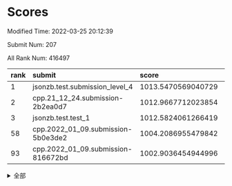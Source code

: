 # Scores

Modified Time: 2022-03-25 20:12:39

Submit Num: 207

All Rank Num: 416497

| rank |               submit               |       score        |       sigma        | pk_num |
| :--- | :--------------------------------- | :----------------- | :----------------- | :----- |
| 1    | jsonzb.test.submission_level_4     | 1013.5470569040729 | 0.7898054617469928 | 8045   |
| 2    | cpp.21_12_24.submission-2b2ea0d7   | 1012.9667712023854 | 0.8176738533230594 | 8050   |
| 3    | jsonzb.test.test_1                 | 1012.5824061266419 | 0.7977388542244117 | 8049   |
| 58   | cpp.2022_01_09.submission-5b0e3de2 | 1004.2086955479842 | 0.7033346231197637 | 8051   |
| 93   | cpp.2022_01_09.submission-816672bd | 1002.9036454944996 | 0.7142935023010195 | 8052   |


<details>
<summary>全部</summary>

| rank |                 submit                 |       score        |       sigma        | pk_num |
| :--- | :------------------------------------- | :----------------- | :----------------- | :----- |
| 1    | jsonzb.test.submission_level_4         | 1013.5470569040729 | 0.7898054617469928 | 8045   |
| 2    | cpp.21_12_24.submission-2b2ea0d7       | 1012.9667712023854 | 0.8176738533230594 | 8050   |
| 3    | jsonzb.test.test_1                     | 1012.5824061266419 | 0.7977388542244117 | 8049   |
| 4    | gobigger.level_3.submission_level_3_3  | 1011.371998136396  | 0.7835324124812074 | 8047   |
| 5    | gobigger.level_3.submission_level_3_22 | 1011.3276313555148 | 0.7844554905712795 | 8048   |
| 6    | gobigger.level_3.submission_level_3_1  | 1011.2671797663486 | 0.7821923248350251 | 8047   |
| 7    | gobigger.level_3.submission_level_3_44 | 1011.1693662775209 | 0.7541434611545389 | 8046   |
| 8    | gobigger.level_3.submission_level_3_30 | 1011.1286300426281 | 0.7925200399382689 | 8048   |
| 9    | gobigger.level_3.submission_level_3_28 | 1011.0995530324477 | 0.8076452882494681 | 8053   |
| 10   | gobigger.level_3.submission_level_3_27 | 1010.9351723862334 | 0.7520008638521906 | 8049   |
| 11   | gobigger.level_3.submission_level_3_35 | 1010.8865232214307 | 0.7706385757154892 | 8048   |
| 12   | gobigger.level_3.submission_level_3_25 | 1010.7563594225485 | 0.777525156035686  | 8049   |
| 13   | gobigger.level_3.submission_level_3_42 | 1010.7223784641195 | 0.7641003680230588 | 8050   |
| 14   | gobigger.level_3.submission_level_3_11 | 1010.6414290388797 | 0.7590449764718246 | 8048   |
| 15   | gobigger.level_3.submission_level_3_40 | 1010.6265815117636 | 0.75544991090657   | 8048   |
| 16   | gobigger.level_3.submission_level_3_26 | 1010.5882677365333 | 0.7769231223757609 | 8045   |
| 17   | gobigger.level_3.submission_level_3_14 | 1010.4883052747359 | 0.7487139749618661 | 8047   |
| 18   | gobigger.level_3.submission_level_3_41 | 1010.395220797439  | 0.7798604062669303 | 8047   |
| 19   | gobigger.level_3.submission_level_3_32 | 1010.336501653298  | 0.7957356548791096 | 8051   |
| 20   | gobigger.level_3.submission_level_3_13 | 1010.2873809918395 | 0.756727616061388  | 8047   |
| 21   | gobigger.level_3.submission_level_3_37 | 1010.2165913880327 | 0.7627008393133176 | 8050   |
| 22   | gobigger.level_3.submission_level_3_23 | 1010.1997788753462 | 0.7687238575496357 | 8047   |
| 23   | gobigger.level_3.submission_level_3_49 | 1010.1825212090371 | 0.763826485324042  | 8049   |
| 24   | gobigger.level_3.submission_level_3_6  | 1010.1771477835778 | 0.7728158300452724 | 8043   |
| 25   | gobigger.level_3.submission_level_3_2  | 1010.1618736614553 | 0.7470726818490332 | 8049   |
| 26   | gobigger.level_3.submission_level_3_24 | 1010.0945404498883 | 0.7361459571333803 | 8050   |
| 27   | gobigger.level_3.submission_level_3_9  | 1010.062035525667  | 0.7467600445432204 | 8050   |
| 28   | gobigger.level_3.submission_level_3_43 | 1010.0400555256814 | 0.7853384237585667 | 8044   |
| 29   | gobigger.level_3.submission_level_3_8  | 1010.0229918074205 | 0.751743315842353  | 8050   |
| 30   | gobigger.level_3.submission_level_3_16 | 1010.0027313428943 | 0.762112364675893  | 8049   |
| 31   | gobigger.level_3.submission_level_3_45 | 1009.9602467202899 | 0.7580906126688144 | 8047   |
| 32   | gobigger.level_3.submission_level_3_33 | 1009.9578775814849 | 0.775829785186701  | 8047   |
| 33   | gobigger.level_3.submission_level_3_19 | 1009.9420329956903 | 0.7606827967621633 | 8053   |
| 34   | gobigger.level_3.submission_level_3_10 | 1009.8771839070024 | 0.7442914465327811 | 8051   |
| 35   | gobigger.level_3.submission_level_3_15 | 1009.7747835524262 | 0.7517633784763327 | 8049   |
| 36   | gobigger.level_3.submission_level_3_17 | 1009.7595777793572 | 0.758582707619836  | 8042   |
| 37   | gobigger.level_3.submission_level_3_29 | 1009.6813352238948 | 0.7678275014259621 | 8047   |
| 38   | gobigger.level_3.submission_level_3_21 | 1009.5510531391524 | 0.771154508889348  | 8046   |
| 39   | gobigger.level_3.submission_level_3_7  | 1009.5125073167326 | 0.7647948146247644 | 8046   |
| 40   | gobigger.level_3.submission_level_3_34 | 1009.5030868899456 | 0.7393744857142556 | 8052   |
| 41   | gobigger.level_3.submission_level_3_47 | 1009.414661392041  | 0.7652012620554327 | 8046   |
| 42   | gobigger.level_3.submission_level_3_46 | 1009.3995418931634 | 0.7751081226480625 | 8052   |
| 43   | gobigger.level_3.submission_level_3_5  | 1009.2203144051844 | 0.7381544642061953 | 8052   |
| 44   | gobigger.level_3.submission_level_3_48 | 1009.2023392510439 | 0.7440504310843324 | 8052   |
| 45   | gobigger.level_3.submission_level_3_4  | 1009.117225460916  | 0.7377349613659544 | 8048   |
| 46   | gobigger.level_3.submission_level_3_39 | 1009.0601898830889 | 0.746619140172091  | 8049   |
| 47   | gobigger.level_3.submission_level_3_12 | 1009.0336306429291 | 0.7689493130342775 | 8047   |
| 48   | gobigger.level_3.submission_level_3_31 | 1008.9179442135161 | 0.7419803589228097 | 8047   |
| 49   | gobigger.level_3.submission_level_3_0  | 1008.8799995492984 | 0.7604193276080664 | 8049   |
| 50   | gobigger.level_3.submission_level_3_20 | 1008.7697157216513 | 0.7463939758959408 | 8051   |
| 51   | gobigger.level_3.submission_level_3_18 | 1008.4123504811045 | 0.7612361038082519 | 8052   |
| 52   | gobigger.level_3.submission_level_3_38 | 1008.3338514893754 | 0.7346428084989242 | 8052   |
| 53   | gobigger.level_3.submission_level_3_36 | 1007.9679551923532 | 0.7344027813362732 | 8042   |
| 54   | gobigger.level_1.submission_level_1_34 | 1004.67523719786   | 0.7219792823971146 | 8051   |
| 55   | gobigger.level_1.submission_level_1_22 | 1004.622444780217  | 0.7106781281051879 | 8049   |
| 56   | gobigger.level_1.submission_level_1_36 | 1004.3400666997663 | 0.7145602637570324 | 8052   |
| 57   | gobigger.level_1.submission_level_1_6  | 1004.2209280708033 | 0.7124884554079826 | 8040   |
| 58   | cpp.2022_01_09.submission-5b0e3de2     | 1004.2086955479842 | 0.7033346231197637 | 8051   |
| 59   | gobigger.level_1.submission_level_1_3  | 1004.2065872204689 | 0.715867275733588  | 8049   |
| 60   | gobigger.level_1.submission_level_1_11 | 1004.1944304445557 | 0.7369305987851924 | 8045   |
| 61   | gobigger.level_1.submission_level_1_28 | 1004.163273914776  | 0.7159291784592314 | 8045   |
| 62   | gobigger.level_1.submission_level_1_33 | 1004.0516407922387 | 0.7115523174301971 | 8048   |
| 63   | gobigger.level_1.submission_level_1_15 | 1004.0364928749718 | 0.7248317927667937 | 8051   |
| 64   | gobigger.level_1.submission_level_1_24 | 1003.8440897142041 | 0.7154910412044527 | 8051   |
| 65   | gobigger.level_1.submission_level_1_19 | 1003.7739337100056 | 0.7079282854753752 | 8049   |
| 66   | gobigger.level_1.submission_level_1_16 | 1003.7650992461644 | 0.7092529032170724 | 8049   |
| 67   | gobigger.level_1.submission_level_1_48 | 1003.7418169062254 | 0.7257563585287634 | 8045   |
| 68   | gobigger.level_1.submission_level_1_13 | 1003.7342876598805 | 0.7061947718958042 | 8051   |
| 69   | gobigger.level_1.submission_level_1_49 | 1003.6980508861304 | 0.7304653801372842 | 8046   |
| 70   | gobigger.level_1.submission_level_1_30 | 1003.6907570877951 | 0.7330734959457005 | 8048   |
| 71   | gobigger.level_1.submission_level_1_27 | 1003.6636396644585 | 0.7158554284835325 | 8047   |
| 72   | gobigger.level_1.submission_level_1_46 | 1003.6484555520765 | 0.7188780209164377 | 8049   |
| 73   | gobigger.level_1.submission_level_1_47 | 1003.6225421815317 | 0.7153209596859447 | 8050   |
| 74   | gobigger.level_1.submission_level_1_4  | 1003.6164586207246 | 0.7141322138501116 | 8051   |
| 75   | gobigger.level_1.submission_level_1_20 | 1003.6164062499232 | 0.7281165268681616 | 8051   |
| 76   | gobigger.level_1.submission_level_1_12 | 1003.5903166303875 | 0.7234538526878262 | 8054   |
| 77   | gobigger.level_1.submission_level_1_26 | 1003.574280206365  | 0.7167259945594662 | 8049   |
| 78   | gobigger.level_1.submission_level_1_42 | 1003.5202739892723 | 0.7349127534864676 | 8051   |
| 79   | gobigger.level_1.submission_level_1_41 | 1003.517597523782  | 0.7155756493701142 | 8043   |
| 80   | gobigger.level_1.submission_level_1_17 | 1003.4975052668058 | 0.706628474631261  | 8044   |
| 81   | gobigger.level_1.submission_level_1_2  | 1003.4761451783341 | 0.7174668718917296 | 8045   |
| 82   | gobigger.level_1.submission_level_1_35 | 1003.3766559076956 | 0.7203230036262503 | 8049   |
| 83   | gobigger.level_1.submission_level_1_45 | 1003.3527291512034 | 0.7186307464674982 | 8055   |
| 84   | gobigger.level_1.submission_level_1_21 | 1003.3441096076731 | 0.7124014311460165 | 8047   |
| 85   | gobigger.level_1.submission_level_1_29 | 1003.3437171240835 | 0.7104232027315145 | 8048   |
| 86   | gobigger.level_1.submission_level_1_38 | 1003.3211079308604 | 0.7035416159211195 | 8041   |
| 87   | gobigger.level_1.submission_level_1_23 | 1003.2547581956773 | 0.7103184936656772 | 8051   |
| 88   | gobigger.level_1.submission_level_1_40 | 1003.2388305457353 | 0.7165341988479446 | 8047   |
| 89   | gobigger.level_1.submission_level_1_5  | 1003.2282470704546 | 0.7104229994701637 | 8049   |
| 90   | gobigger.level_1.submission_level_1_10 | 1003.1664804307536 | 0.7171184475728973 | 8047   |
| 91   | gobigger.level_1.submission_level_1_18 | 1003.0659236368668 | 0.7080380507490885 | 8046   |
| 92   | gobigger.level_1.submission_level_1_0  | 1002.9912104829857 | 0.7111822972429069 | 8054   |
| 93   | cpp.2022_01_09.submission-816672bd     | 1002.9036454944996 | 0.7142935023010195 | 8052   |
| 94   | gobigger.level_1.submission_level_1_43 | 1002.7503942203801 | 0.7119384442971214 | 8051   |
| 95   | gobigger.level_1.submission_level_1_31 | 1002.7407188089894 | 0.7149145081459015 | 8043   |
| 96   | gobigger.level_1.submission_level_1_32 | 1002.738798224398  | 0.7081866489250137 | 8048   |
| 97   | gobigger.level_1.submission_level_1_37 | 1002.7316810955908 | 0.7159064836867737 | 8043   |
| 98   | gobigger.level_1.submission_level_1_14 | 1002.5718863524326 | 0.7142235162843682 | 8052   |
| 99   | gobigger.level_1.submission_level_1_7  | 1002.4831880192078 | 0.7094170369462608 | 8048   |
| 100  | gobigger.level_1.submission_level_1_1  | 1002.4692976555376 | 0.7242965241509494 | 8050   |
| 101  | gobigger.level_1.submission_level_1_25 | 1002.3643787054443 | 0.7117658239381083 | 8045   |
| 102  | gobigger.level_1.submission_level_1_9  | 1002.2992562636372 | 0.7058839589156541 | 8047   |
| 103  | gobigger.level_1.submission_level_1_44 | 1002.2370371661646 | 0.7166862489482755 | 8046   |
| 104  | gobigger.level_1.submission_level_1_39 | 1002.1486453072021 | 0.7162112785512964 | 8052   |
| 105  | gobigger.level_1.submission_level_1_8  | 1002.119139942197  | 0.7017514065440408 | 8050   |
| 106  | gobigger.random.submission_random_18   | 997.530317496311   | 0.7139364966072751 | 8052   |
| 107  | gobigger.random.submission_random_2    | 997.2447911109257  | 0.6963415592802258 | 8049   |
| 108  | gobigger.random.submission_random_27   | 997.2357477613283  | 0.7054281105571195 | 8052   |
| 109  | gobigger.random.submission_random_24   | 997.0083265954769  | 0.7156301150135018 | 8049   |
| 110  | gobigger.random.submission_random_3    | 996.8862848910173  | 0.7057009531514209 | 8051   |
| 111  | gobigger.random.submission_random_14   | 996.854053239372   | 0.7067725956337783 | 8049   |
| 112  | gobigger.random.submission_random_46   | 996.7790076614433  | 0.7093114822162307 | 8041   |
| 113  | gobigger.random.submission_random_9    | 996.725574791401   | 0.7086360110508451 | 8046   |
| 114  | gobigger.random.submission_random_12   | 996.6811746362914  | 0.7170464682787281 | 8045   |
| 115  | gobigger.random.submission_random_47   | 996.6608972453541  | 0.7038038298455068 | 8046   |
| 116  | gobigger.random.submission_random_41   | 996.6524724286166  | 0.7096877100907839 | 8050   |
| 117  | gobigger.random.submission_random_28   | 996.5481546352117  | 0.7174052682382798 | 8042   |
| 118  | gobigger.random.submission_random_22   | 996.4989273573146  | 0.6986339510442503 | 8042   |
| 119  | gobigger.random.submission_random_35   | 996.3818455538059  | 0.7030833585418725 | 8045   |
| 120  | gobigger.random.submission_random_17   | 996.381236249319   | 0.7225592199946637 | 8050   |
| 121  | gobigger.random.submission_random_20   | 996.3712173852886  | 0.7083440816117123 | 8049   |
| 122  | gobigger.random.submission_random_29   | 996.3196021748719  | 0.7095297114158337 | 8052   |
| 123  | gobigger.random.submission_random_4    | 996.1492112387931  | 0.7227285608402002 | 8048   |
| 124  | gobigger.random.submission_random_42   | 996.1475017222058  | 0.7088297516118615 | 8049   |
| 125  | gobigger.random.submission_random_11   | 996.1328197464231  | 0.7253000853397952 | 8048   |
| 126  | gobigger.random.submission_random_5    | 996.1183381391644  | 0.7104053712744263 | 8051   |
| 127  | gobigger.random.submission_random_31   | 996.1031560535698  | 0.6981868253582734 | 8045   |
| 128  | gobigger.random.submission_random_15   | 996.0983263353123  | 0.7045187031975202 | 8050   |
| 129  | gobigger.random.submission_random_1    | 996.0798190907532  | 0.7097329809105947 | 8053   |
| 130  | gobigger.random.submission_random_39   | 996.036343197557   | 0.7072091193594142 | 8046   |
| 131  | gobigger.random.submission_random_45   | 996.0060701764684  | 0.7026622541721868 | 8048   |
| 132  | gobigger.random.submission_random_48   | 995.9860808279301  | 0.7081172435497604 | 8050   |
| 133  | gobigger.random.submission_random_30   | 995.9819594774993  | 0.7287456696914798 | 8040   |
| 134  | gobigger.random.submission_random_26   | 995.8088431968237  | 0.7102278699968959 | 8049   |
| 135  | gobigger.random.submission_random_25   | 995.8046466547743  | 0.7165487556963034 | 8051   |
| 136  | gobigger.random.submission_random_7    | 995.7592894797717  | 0.7134733676786549 | 8050   |
| 137  | gobigger.random.submission_random_33   | 995.7236690579418  | 0.7124923439894095 | 8044   |
| 138  | gobigger.random.submission_random_43   | 995.6933047919888  | 0.7188163506069015 | 8044   |
| 139  | gobigger.random.submission_random_8    | 995.6790902705259  | 0.7085174509841745 | 8047   |
| 140  | gobigger.random.submission_random_10   | 995.6467624040446  | 0.7231938901761743 | 8046   |
| 141  | gobigger.random.submission_random_44   | 995.6256027679241  | 0.7167227630434612 | 8047   |
| 142  | gobigger.random.submission_random_38   | 995.6008024880526  | 0.7114102666375527 | 8048   |
| 143  | gobigger.random.submission_random_36   | 995.5778661264294  | 0.7069970532279781 | 8053   |
| 144  | gobigger.random.submission_random_21   | 995.5105121887952  | 0.7166108595378903 | 8046   |
| 145  | gobigger.random.submission_random_6    | 995.5081956180852  | 0.7297039983757233 | 8048   |
| 146  | gobigger.random.submission_random_37   | 995.4701773088054  | 0.7113253563964322 | 8048   |
| 147  | gobigger.random.submission_random_40   | 995.4677481449681  | 0.706094878190841  | 8049   |
| 148  | gobigger.random.submission_random_13   | 995.3652452391425  | 0.7283125242737423 | 8045   |
| 149  | gobigger.random.submission_random_49   | 995.362876529213   | 0.6999446734625843 | 8050   |
| 150  | gobigger.random.submission_random_16   | 995.3457024437845  | 0.7063011064307576 | 8049   |
| 151  | gobigger.level_2.submission_level_2_21 | 994.8199222576621  | 0.7256588899516652 | 8044   |
| 152  | gobigger.random.submission_random_19   | 994.7517985303423  | 0.7205060563670412 | 8050   |
| 153  | gobigger.random.submission_random_32   | 994.7116936611333  | 0.7079490828662034 | 8048   |
| 154  | gobigger.random.submission_random_0    | 994.5022305897005  | 0.7232578060179878 | 8047   |
| 155  | gobigger.random.submission_random_23   | 994.4141638613356  | 0.7231968285587177 | 8049   |
| 156  | gobigger.level_2.submission_level_2_32 | 994.1368480118211  | 0.7294269764355582 | 8049   |
| 157  | gobigger.level_2.submission_level_2_38 | 994.0503270275998  | 0.7354789309962918 | 8047   |
| 158  | gobigger.level_2.submission_level_2_26 | 993.8303942579728  | 0.7190504111198628 | 8047   |
| 159  | gobigger.level_2.submission_level_2_0  | 993.7646990493407  | 0.7262443838913074 | 8054   |
| 160  | gobigger.random.submission_random_34   | 993.611747117746   | 0.7244672981214169 | 8050   |
| 161  | gobigger.level_2.submission_level_2_2  | 993.5295535673974  | 0.7538712324570885 | 8047   |
| 162  | gobigger.level_2.submission_level_2_20 | 993.3366532687618  | 0.7440003853123247 | 8053   |
| 163  | gobigger.level_2.submission_level_2_48 | 993.182867412651   | 0.7513972302517204 | 8043   |
| 164  | gobigger.level_2.submission_level_2_45 | 993.0655923839528  | 0.7445086089729996 | 8042   |
| 165  | gobigger.level_2.submission_level_2_42 | 993.0413429990305  | 0.7359173351616359 | 8048   |
| 166  | gobigger.level_2.submission_level_2_46 | 993.0048104229085  | 0.7334734711617785 | 8051   |
| 167  | gobigger.level_2.submission_level_2_11 | 992.9262596315673  | 0.7301988989891544 | 8052   |
| 168  | gobigger.level_2.submission_level_2_15 | 992.8884590012635  | 0.7302088747334746 | 8047   |
| 169  | gobigger.level_2.submission_level_2_36 | 992.8197956135697  | 0.7395482621553437 | 8050   |
| 170  | gobigger.level_2.submission_level_2_28 | 992.7345348702468  | 0.7477439498058247 | 8051   |
| 171  | gobigger.level_2.submission_level_2_39 | 992.6116447737161  | 0.7512467574531277 | 8051   |
| 172  | gobigger.level_2.submission_level_2_3  | 992.6055912829564  | 0.7491927065055423 | 8044   |
| 173  | gobigger.level_2.submission_level_2_4  | 992.4921736959212  | 0.7489983483120212 | 8047   |
| 174  | gobigger.level_2.submission_level_2_37 | 992.4520620520783  | 0.7344059767165778 | 8049   |
| 175  | gobigger.level_2.submission_level_2_49 | 992.3932347053415  | 0.7331010596901526 | 8054   |
| 176  | gobigger.level_2.submission_level_2_8  | 992.3871173591298  | 0.7484198432904476 | 8051   |
| 177  | gobigger.level_2.submission_level_2_31 | 992.3324935194656  | 0.7562658240815294 | 8051   |
| 178  | gobigger.level_2.submission_level_2_40 | 992.3189115530723  | 0.7396422988032694 | 8050   |
| 179  | gobigger.level_2.submission_level_2_12 | 992.0982037944428  | 0.7559573619324087 | 8051   |
| 180  | gobigger.level_2.submission_level_2_47 | 992.09466370434    | 0.7528674778839951 | 8046   |
| 181  | gobigger.level_2.submission_level_2_24 | 992.0905469235629  | 0.7575707205886478 | 8049   |
| 182  | gobigger.level_2.submission_level_2_1  | 992.0234053587119  | 0.7416983002701093 | 8049   |
| 183  | gobigger.level_2.submission_level_2_43 | 991.9265754172137  | 0.7313950153363232 | 8047   |
| 184  | gobigger.level_2.submission_level_2_33 | 991.8238025773115  | 0.754113407974066  | 8046   |
| 185  | gobigger.level_2.submission_level_2_23 | 991.7673244383988  | 0.7568706876242544 | 8050   |
| 186  | gobigger.level_2.submission_level_2_14 | 991.7225328994841  | 0.7458656279535112 | 8048   |
| 187  | gobigger.level_2.submission_level_2_18 | 991.64120138338    | 0.7472020606010087 | 8049   |
| 188  | gobigger.level_2.submission_level_2_16 | 991.6262595323951  | 0.7368354835941832 | 8047   |
| 189  | gobigger.level_2.submission_level_2_10 | 991.6072288418743  | 0.7529668585087048 | 8046   |
| 190  | gobigger.level_2.submission_level_2_25 | 991.595541292625   | 0.7471319175553163 | 8047   |
| 191  | gobigger.level_2.submission_level_2_19 | 991.5214429865006  | 0.7400298340523096 | 8049   |
| 192  | gobigger.level_2.submission_level_2_22 | 991.4939943277355  | 0.7491105727289219 | 8047   |
| 193  | gobigger.level_2.submission_level_2_6  | 991.3954846876773  | 0.7677232357333221 | 8048   |
| 194  | gobigger.level_2.submission_level_2_13 | 991.296543383472   | 0.7522742012977028 | 8047   |
| 195  | gobigger.level_2.submission_level_2_44 | 991.1313524930738  | 0.7692716511702244 | 8048   |
| 196  | gobigger.level_2.submission_level_2_34 | 991.0976221059626  | 0.7570806816126466 | 8050   |
| 197  | gobigger.level_2.submission_level_2_7  | 991.0060193207755  | 0.7465740573298841 | 8045   |
| 198  | gobigger.level_2.submission_level_2_5  | 991.0019625024536  | 0.7379431559425117 | 8047   |
| 199  | gobigger.level_2.submission_level_2_41 | 991.000436152587   | 0.775859334968023  | 8046   |
| 200  | gobigger.level_2.submission_level_2_29 | 990.9744492953216  | 0.7634063403630706 | 8050   |
| 201  | gobigger.level_2.submission_level_2_27 | 990.7083731324249  | 0.7505582025399331 | 8049   |
| 202  | gobigger.level_2.submission_level_2_17 | 990.492687491275   | 0.7770235612141642 | 8051   |
| 203  | gobigger.level_2.submission_level_2_9  | 990.2316470659686  | 0.7640060442042955 | 8048   |
| 204  | gobigger.level_2.submission_level_2_30 | 989.9778535160574  | 0.7707558534001995 | 8050   |
| 205  | gobigger.level_2.submission_level_2_35 | 989.7112654256949  | 0.781426389411009  | 8052   |
| 206  | gobigger.none.submission_none_0        | 978.4001331501937  | 1.2380562865428346 | 8050   |
| 207  | gobigger.none.submission_none_1        | 975.6749274450898  | 1.4720327819262573 | 8044   |

</details>